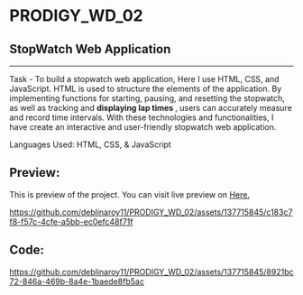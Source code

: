 # PRODIGY_WD_02
## StopWatch Web Application
---
<p> Task - To build a stopwatch web application, Here I use HTML, CSS, and JavaScript. HTML is used to structure the elements of the application. By implementing functions for starting, pausing, and resetting the stopwatch, as well as tracking and <b> displaying lap times </b>, users can accurately measure and record time intervals. With these technologies and functionalities, I have create an interactive and user-friendly stopwatch web application. </p>

<p> Languages Used: HTML, CSS, & JavaScript </p>
<h2>Preview: </h2>
<p>This is preview of the project. You can visit live preview on <a href="https://www.example.com/" target="_blank"> Here. </a></p>






https://github.com/deblinaroy11/PRODIGY_WD_02/assets/137715845/c183c7f8-f57c-4cfe-a5bb-ec0efc48f71f



<h2>Code: </h2>








https://github.com/deblinaroy11/PRODIGY_WD_02/assets/137715845/8921bc72-846a-469b-8a4e-1baede8fb5ac

